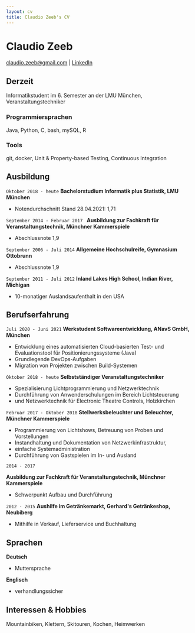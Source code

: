 ```yaml
---
layout: cv
title: Claudio Zeeb's CV
---
```

# Claudio Zeeb

<div id="webaddress">
<a href="mailto:claudio.zeeb@gmail.com">claudio.zeeb@gmail.com</a>
| <a href="https://www.linkedin.com/in/claudio-zeeb-0450a118a/">LinkedIn</a>
</div>


## Derzeit

Informatikstudent im 6. Semester an der LMU München, Veranstaltungstechniker

### Programmiersprachen

Java, Python, C, bash, mySQL, R

### Tools

git, docker, Unit & Property-based Testing, Continuous Integration

## Ausbildung

`Oktober 2018 - heute`
__Bachelorstudium Informatik plus Statistik, LMU München__

- Notendurchschnitt Stand 28.04.2021: 1,71

`September 2014 - Februar 2017 `
__Ausbildung zur Fachkraft für Veranstaltungstechnik, Münchner Kammerspiele__

- Abschlussnote 1,9

`September 2006 - Juli 2014`
__Allgemeine Hochschulreife, Gymnasium Ottobrunn__

- Abschlussnote 1,9

`September 2011 - Juli 2012`
__Inland Lakes High School, Indian River, Michigan__

- 10-monatiger Auslandsaufenthalt in den USA

## Berufserfahrung

`Juli 2020 - Juni 2021`
__Werkstudent Softwareentwicklung, ANavS GmbH, München__

 - Entwicklung eines automatisierten Cloud-basierten Test- und Evaluationstool für Positionierungssysteme (Java)
 - Grundlegende DevOps-Aufgaben
 - Migration von Projekten zwischen Build-Systemen

`Oktober 2018 - heute`
__Selbstständiger Veranstaltungstechniker__

- Spezialisierung Lichtprogrammierung und Netzwerktechnik
- Durchführung von Anwenderschulungen im Bereich Lichtsteuerung 
- und Netzwerktechnik für Electronic Theatre Controls, Holzkirchen

`Februar 2017 - Oktober 2018`
__Stellwerksbeleuchter und Beleuchter, Münchner Kammerspiele__

- Programmierung von Lichtshows, Betreuung von Proben und Vorstellungen
- Instandhaltung und Dokumentation von Netzwerkinfrastruktur, 
- einfache Systemadministration
- Durchführung von Gastspielen im In- und Ausland
 
`2014 - 2017`

__Ausbildung zur Fachkraft für Veranstaltungstechnik, Münchner Kammerspiele__

- Schwerpunkt Aufbau und Durchführung 

`2012 - 2015`
__Aushilfe im Getränkemarkt, Gerhard's Getränkeshop, Neubiberg__

- Mithilfe in Verkauf, Lieferservice und Buchhaltung

## Sprachen
__Deutsch__ 

- Muttersprache 

__Englisch__

- verhandlungssicher

## Interessen & Hobbies

Mountainbiken, Klettern, Skitouren, Kochen, Heimwerken

<!-- ### Footer

Last updated: May 2021 -->


